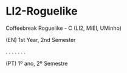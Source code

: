 # LI2-Roguelike

Coffeebreak Roguelike - C (LI2, MiEI, UMinho)

(EN)
1st Year, 2nd Semester

. . . . . . .

(PT)
1º ano, 2º Semestre
